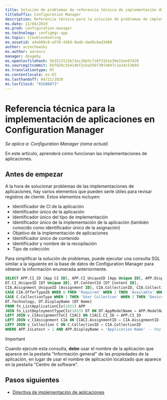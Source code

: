 ```yaml
---
title: Solución de problemas de referencia técnica de implementación de aplicaciones
titleSuffix: Configuration Manager
description: Referencia técnica para la solución de problemas de implementación de aplicaciones en Configuration Manager.
ms.date: 11/04/2019
ms.prod: configuration-manager
ms.technology: configmgr-app
ms.topic: troubleshooting
ms.assetid: a4eb09c8-e570-4369-9adb-ded9c8ad3400
author: aczechowski
ms.author: aaroncz
manager: dougeby
ms.openlocfilehash: 5b3513131b73ac2b63cf18f31b1e39e15ee97420
ms.sourcegitcommit: bbf820c35414bf2cba356f30fe047c1a34c5384d
ms.translationtype: HT
ms.contentlocale: es-ES
ms.lasthandoff: 04/21/2020
ms.locfileid: "81688873"
---
```

# <a name="technical-reference-for-application-deployment-in-configuration-manager"></a>Referencia técnica para la implementación de aplicaciones en Configuration Manager

*Se aplica a: Configuration Manager (rama actual)*

En este artículo, aprenderá cómo funcionan las implementaciones de aplicaciones.

## <a name="before-you-begin"></a>Antes de empezar

A la hora de solucionar problemas de las implementaciones de aplicaciones, hay varios elementos que pueden serle útiles para revisar registros de cliente. Estos elementos incluyen:

- Identificador de CI de la aplicación
- Identificador único de la aplicación
- Identificador único del tipo de implementación
- Identificador único de la implementación de la aplicación (también conocido como identificador único de la asignación)
- Objetivo de la implementación de aplicaciones
- Identificador único de contenido
- Identificador y nombre de la recopilación
- Tipo de colección

Para simplificar la solución de problemas, puede ejecutar una consulta SQL similar a la siguiente en la base de datos de Configuration Manager para obtener la información enumerada anteriormente.

```sql
SELECT APP.CI_ID [App CI ID], APP.CI_UniqueID [App Unique ID], APP.DisplayName [App Name],
DT.CI_UniqueID [DT Unique ID], DT.ContentId [DT Content ID],
CIA.Assignment_UniqueID [Assignment ID], CIA.CollectionID, CIA.CollectionName,
CASE CIA.OfferTypeID WHEN 0 THEN 'Required' WHEN 2 THEN 'Available' WHEN 3 THEN 'Simulate' ELSE 'Unknown' END AS [Deployment Purpose],
CASE C.CollectionType WHEN 1 THEN 'User Collection' WHEN 2 THEN 'Device Collection' ELSE 'Unknown' END AS [Collection Type],
DT.Technology, DT.DisplayName [DT Name]
FROM fn_ListApplicationCIs(1033) APP
JOIN fn_ListDeploymentTypeCIs(1033) DT ON DT.AppModelName = APP.ModelName AND DT.IsLatest = 1
LEFT JOIN v_CIAssignmentToCI CIACI ON CIACI.CI_ID = APP.CI_ID
LEFT JOIN v_CIAssignment CIA ON CIACI.AssignmentID = CIA.AssignmentID
LEFT JOIN v_Collection C ON C.CollectionID = CIA.CollectionID
WHERE APP.IsLatest = 1 AND APP.DisplayName = 'Application Name' -- Replace Application Name
```

> [!IMPORTANT]
> Cuando ejecute esta consulta, **debe** usar el nombre de la aplicación que aparece en la pestaña "Información general" de las propiedades de la aplicación, en lugar de usar el nombre de aplicación localizado que aparece en la pestaña "Centro de software".

## <a name="next-steps"></a>Pasos siguientes

- [Directiva de implementación de aplicaciones](deployment-policy-technical-reference.md)

